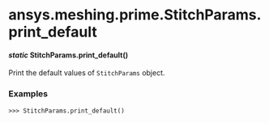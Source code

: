 <a id="ansys-meshing-prime-stitchparams-print-default"></a>

# ansys.meshing.prime.StitchParams.print_default

<a id="ansys.meshing.prime.StitchParams.print_default"></a>

#### *static* StitchParams.print_default()

Print the default values of `StitchParams` object.

### Examples

```pycon
>>> StitchParams.print_default()
```

<!-- !! processed by numpydoc !! -->
